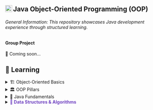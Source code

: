 ## Java Object-Oriented Programming (OOP) <img align="left" alt="Java Logo" width="22px" src="https://upload.wikimedia.org/wikipedia/en/thumb/3/30/Java_programming_language_logo.svg/300px-Java_programming_language_logo.svg.png" />

###### General Information: This repository showcases Java development experience through structured learning.

#### Group Project
🚧 Coming soon... 

## 📖 Learning

<details>
  <summary>🏗️ Object-Oriented Basics</summary>

[[Lab 13: Functions](https://github.com/UTRGV-CSCI-3326/lab-13-jlndvr)]
[[Lab 14: Pass-by-Reference](https://github.com/UTRGV-CSCI-3326/lab-14-jlndvr)]
[[Lab 16: Classes & Objects](https://github.com/UTRGV-CSCI-3326/lab-16-jlndvr)]
[[Lab 17: Packages](https://github.com/UTRGV-CSCI-3326/lab-17-jlndvr)]
[[Lab 18: Static Members](https://github.com/UTRGV-CSCI-3326/lab-18-jlndvr)]
    
</details>

<details>
  <summary>🏛️ OOP Pillars</summary>
  
[[Lab 19: Encapsulation](https://github.com/UTRGV-CSCI-3326/lab-19-jlndvr)]
[[Lab 20: Inheritance](https://github.com/UTRGV-CSCI-3326/lab-20-jlndvr)]
[[Lab 21: Polymorphism](https://github.com/UTRGV-CSCI-3326/lab-21-jlndvr)]
[[Lab 22: Abstraction](https://github.com/UTRGV-CSCI-3326/lab-22-jlndvr)]
    
</details>

<details>
  <summary>🔨 Java Fundamentals</summary>
  
[[Lab 01: Output](https://github.com/UTRGV-CSCI-3326/lab-01-jlndvr)]
[[Lab 02: Variables](https://github.com/UTRGV-CSCI-3326/lab-02-jlndvr)]
[[Lab 03: Arithmetic](https://github.com/UTRGV-CSCI-3326/lab-03-jlndvr)]
[[Lab 04: Conversion](https://github.com/UTRGV-CSCI-3326/lab-04-jlndvr)]
[[Lab 05: Input](https://github.com/UTRGV-CSCI-3326/lab-05-jlndvr)]
[[Lab 06: Conditional Expressions](https://github.com/UTRGV-CSCI-3326/lab-06-jlndvr)]
[[Lab 07: Decision Making](https://github.com/UTRGV-CSCI-3326/lab-07-jlndvr)]
[[Lab 08: Decision Making (Ranges)](https://github.com/UTRGV-CSCI-3326/lab-08-jlndvr)]
[[Lab 09: While Loops](https://github.com/UTRGV-CSCI-3326/lab-09-jlndvr)]
[[Lab 10: For Loops](https://github.com/UTRGV-CSCI-3326/lab-10-jlndvr)]
[[Lab 11: Arrays](https://github.com/UTRGV-CSCI-3326/lab-11-jlndvr)]
    
</details>

<details>
  <summary><span style="color: #6f42c1; font-weight: bold;">🧮 Data Structures & Algorithms</span></summary>
  
[![Lab 12: 2D Arrays](https://github.com/UTRGV-CSCI-3326/lab-12-jlndvr)]
[![Lab 15: Recursion](https://github.com/UTRGV-CSCI-3326/lab-15-jlndvr)]
    
</details>
